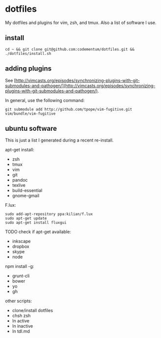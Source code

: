 dotfiles
========

My dotfiles and plugins for vim, zsh, and tmux. Also a list of software I use.

install
-------

    cd ~ && git clone git@github.com:codementum/dotfiles.git && ./dotfiles/install.sh

adding plugins
-------

See [http://vimcasts.org/episodes/synchronizing-plugins-with-git-submodules-and-pathogen/](http://vimcasts.org/episodes/synchronizing-plugins-with-git-submodules-and-pathogen/).

In general, use the following command:

    git submodule add http://github.com/tpope/vim-fugitive.git vim/bundle/vim-fugitive

ubuntu software
------

This is just a list I generated during a recent re-install.

apt-get install: 
- zsh
- tmux
- vim
- git
- pandoc
- texlive
- build-essential
- gnome-gmail

F.lux:

    sudo add-apt-repository ppa:kilian/f.lux
    sudo apt-get update
    sudo apt-get install fluxgui

TODO check if apt-get available:
- inkscape
- dropbox
- skype
- node

npm install -g:
- grunt-cli
- bower
- yo
- gh

other scripts:
- clone/install dotfiles
- chsh zsh
- ln active
- ln inactive
- ln tdl.md
